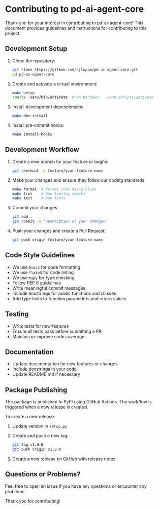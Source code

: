 # Contributing to pd-ai-agent-core

Thank you for your interest in contributing to pd-ai-agent-core! This document provides guidelines and instructions for contributing to this project.

## Development Setup

1. Clone the repository:

   ```bash
   git clone https://github.com/cjlapao/pd-ai-agent-core.git
   cd pd-ai-agent-core
   ```

2. Create and activate a virtual environment:

   ```bash
   make setup
   source .venv/bin/activate  # On Windows: `.venv\Scripts\activate`
   ```

3. Install development dependencies:

   ```bash
   make dev-install
   ```

4. Install pre-commit hooks:

   ```bash
   make install-hooks
   ```

## Development Workflow

1. Create a new branch for your feature or bugfix:

   ```bash
   git checkout -b feature/your-feature-name
   ```

2. Make your changes and ensure they follow our coding standards:

   ```bash
   make format  # Format code using black
   make lint    # Run linting checks
   make test    # Run tests
   ```

3. Commit your changes:

   ```bash
   git add .
   git commit -m "Description of your changes"
   ```

4. Push your changes and create a Pull Request:

   ```bash
   git push origin feature/your-feature-name
   ```

## Code Style Guidelines

- We use `black` for code formatting
- We use `flake8` for code linting
- We use `mypy` for type checking
- Follow PEP 8 guidelines
- Write meaningful commit messages
- Include docstrings for public functions and classes
- Add type hints to function parameters and return values

## Testing

- Write tests for new features
- Ensure all tests pass before submitting a PR
- Maintain or improve code coverage

## Documentation

- Update documentation for new features or changes
- Include docstrings in your code
- Update README.md if necessary

## Package Publishing

The package is published to PyPI using GitHub Actions. The workflow is triggered when a new release is created.

To create a new release:

1. Update version in `setup.py`
2. Create and push a new tag:

   ```bash
   git tag v1.0.0
   git push origin v1.0.0
   ```

3. Create a new release on GitHub with release notes

## Questions or Problems?

Feel free to open an issue if you have any questions or encounter any problems.

Thank you for contributing!
